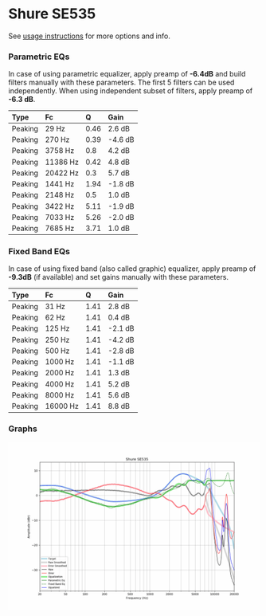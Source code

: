 # Shure SE535
See [usage instructions](https://github.com/jaakkopasanen/AutoEq#usage) for more options and info.

### Parametric EQs
In case of using parametric equalizer, apply preamp of **-6.4dB** and build filters manually
with these parameters. The first 5 filters can be used independently.
When using independent subset of filters, apply preamp of **-6.3 dB**.

| Type    | Fc       |    Q | Gain    |
|:--------|:---------|:-----|:--------|
| Peaking | 29 Hz    | 0.46 | 2.6 dB  |
| Peaking | 270 Hz   | 0.39 | -4.6 dB |
| Peaking | 3758 Hz  | 0.8  | 4.2 dB  |
| Peaking | 11386 Hz | 0.42 | 4.8 dB  |
| Peaking | 20422 Hz | 0.3  | 5.7 dB  |
| Peaking | 1441 Hz  | 1.94 | -1.8 dB |
| Peaking | 2148 Hz  | 0.5  | 1.0 dB  |
| Peaking | 3422 Hz  | 5.11 | -1.9 dB |
| Peaking | 7033 Hz  | 5.26 | -2.0 dB |
| Peaking | 7685 Hz  | 3.71 | 1.0 dB  |

### Fixed Band EQs
In case of using fixed band (also called graphic) equalizer, apply preamp of **-9.3dB**
(if available) and set gains manually with these parameters.

| Type    | Fc       |    Q | Gain    |
|:--------|:---------|:-----|:--------|
| Peaking | 31 Hz    | 1.41 | 2.8 dB  |
| Peaking | 62 Hz    | 1.41 | 0.4 dB  |
| Peaking | 125 Hz   | 1.41 | -2.1 dB |
| Peaking | 250 Hz   | 1.41 | -4.2 dB |
| Peaking | 500 Hz   | 1.41 | -2.8 dB |
| Peaking | 1000 Hz  | 1.41 | -1.1 dB |
| Peaking | 2000 Hz  | 1.41 | 1.3 dB  |
| Peaking | 4000 Hz  | 1.41 | 5.2 dB  |
| Peaking | 8000 Hz  | 1.41 | 5.6 dB  |
| Peaking | 16000 Hz | 1.41 | 8.8 dB  |

### Graphs
![](./Shure%20SE535.png)